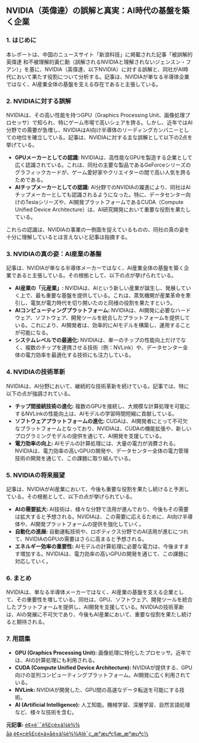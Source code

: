 ## NVIDIA（英偉達）の誤解と真実：AI時代の基盤を築く企業

### 1. はじめに

本レポートは、中国のニュースサイト「新浪科技」に掲載された記事「被誤解的英偉達 和不被理解的黃仁勳（誤解されるNVIDIAと理解されないジェンスン・フアン）」を基に、NVIDIA（英偉達、以下NVIDIA）に対する誤解と、同社がAI時代において果たす役割について分析する。記事は、NVIDIAが単なる半導体企業ではなく、AI産業全体の基盤を支える存在であると主張している。

### 2. NVIDIAに対する誤解

NVIDIAは、その高い性能を持つGPU（Graphics Processing Unit、画像処理プロセッサ）で知られ、特にゲーム市場で高いシェアを誇る。しかし、近年ではAI分野での需要が急増し、NVIDIAはAI向け半導体のリーディングカンパニーとしての地位を確立している。記事は、NVIDIAに対する主な誤解として以下の2点を挙げている。

* **GPUメーカーとしての認識:** NVIDIAは、高性能なGPUを製造する企業として広く認識されている。これは、同社の主要な製品であるGeForceシリーズのグラフィックカードが、ゲーム愛好家やクリエイターの間で高い人気を誇るためである。
* **AIチップメーカーとしての認識:** AI分野でのNVIDIAの躍進により、同社はAIチップメーカーとしても認識されるようになった。特に、データセンター向けのTeslaシリーズや、AI開発プラットフォームであるCUDA（Compute Unified Device Architecture）は、AI研究開発において重要な役割を果たしている。

これらの認識は、NVIDIAの事業の一側面を捉えているものの、同社の真の姿を十分に理解しているとは言えないと記事は指摘する。

### 3. NVIDIAの真の姿：AI産業の基盤

記事は、NVIDIAが単なる半導体メーカーではなく、AI産業全体の基盤を築く企業であると主張している。その根拠として、以下の点が挙げられている。

* **AI産業の「元産業」:** NVIDIAは、AIという新しい産業が誕生し、発展していく上で、最も重要な基盤を提供している。これは、蒸気機関が産業革命を牽引し、電気が電力時代を切り開いたのと同様の役割を果たすという。
* **AIコンピューティングプラットフォーム:** NVIDIAは、AI開発に必要なハードウェア、ソフトウェア、開発ツールを統合したプラットフォームを提供している。これにより、AI開発者は、効率的にAIモデルを構築し、運用することが可能になる。
* **システムレベルでの最適化:** NVIDIAは、単一のチップの性能向上だけでなく、複数のチップを連携させる技術（例：NVLink）や、データセンター全体の電力効率を最適化する技術にも注力している。

### 4. NVIDIAの技術革新

NVIDIAは、AI分野において、継続的な技術革新を続けている。記事では、特に以下の点が強調されている。

* **チップ間接続技術の進化:** 複数のGPUを接続し、大規模な計算処理を可能にするNVLinkの性能向上は、AIモデルの学習時間短縮に貢献している。
* **ソフトウェアプラットフォームの進化:** CUDAは、AI開発者にとって不可欠なプラットフォームとなっており、NVIDIAは、CUDAの機能拡張や、新しいプログラミングモデルの提供を通じて、AI開発を支援している。
* **電力効率の向上:** AIモデルの計算処理には、大量の電力が消費される。NVIDIAは、電力効率の高いGPUの開発や、データセンター全体の電力管理技術の開発を通じて、この課題に取り組んでいる。

### 5. NVIDIAの将来展望

記事は、NVIDIAがAI産業において、今後も重要な役割を果たし続けると予測している。その根拠として、以下の点が挙げられている。

* **AIの需要拡大:** AI技術は、様々な分野で活用が進んでおり、今後もその需要は拡大すると予想される。NVIDIAは、この需要に応えるために、AI向け半導体や、AI開発プラットフォームの提供を強化していく。
* **自動化の進展:** 自動運転技術や、ロボティクス分野でのAI活用が進むにつれて、NVIDIAのGPUの需要はさらに高まると予想される。
* **エネルギー効率の重要性:** AIモデルの計算処理に必要な電力は、今後ますます増加する。NVIDIAは、電力効率の高いGPUの開発を通じて、この課題に対応していく。

### 6. まとめ

NVIDIAは、単なる半導体メーカーではなく、AI産業の基盤を支える企業として、その重要性を増している。同社は、GPU、ソフトウェア、開発ツールを統合したプラットフォームを提供し、AI開発を支援している。NVIDIAの技術革新は、AIの発展に不可欠であり、今後もAI産業において、重要な役割を果たし続けると期待される。

### 7. 用語集

* **GPU (Graphics Processing Unit):** 画像処理に特化したプロセッサ。近年では、AIの計算処理にも利用される。
* **CUDA (Compute Unified Device Architecture):** NVIDIAが提供する、GPU向けの並列コンピューティングプラットフォーム。AI開発に広く利用されている。
* **NVLink:** NVIDIAが開発した、GPU間の高速なデータ転送を可能にする技術。
* **AI (Artificial Intelligence):** 人工知能。機械学習、深層学習、自然言語処理など、様々な技術を含む。


**元記事:** [è¢«è¯¯è§£çè±ä¼è¾¾ åä¸è¢«çè§£çé»ä»åè±ä¼è¾¾AIè¯ç_æ°æµªç§æ_æ°æµªç½](https://finance.sina.com.cn/tech/roll/2025-03-23/doc-ineqrpnp4760563.shtml)